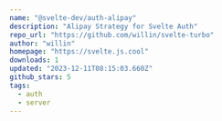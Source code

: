 ```yaml
---
name: "@svelte-dev/auth-alipay"
description: "Alipay Strategy for Svelte Auth"
repo_url: "https://github.com/willin/svelte-turbo"
author: "willin"
homepage: "https://svelte.js.cool"
downloads: 1
updated: "2023-12-11T08:15:03.660Z"
github_stars: 5
tags: 
  - auth
  - server
---
```

